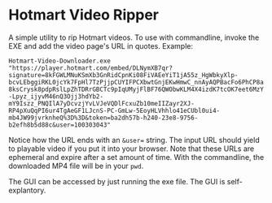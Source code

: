 # Hotmart Video Ripper  
  
A simple utility to rip Hotmart videos. To use with commandline, invoke the EXE and add the video page's URL in quotes. Example:
    
`Hotmart-Video-Downloader.exe "https://player.hotmart.com/embed/DLNymXB7qr?signature=8kFGWLMNuKSmXb3GnRidCpnKi08FiVAEeYiT1jA55z_HgWbkyXlp-bcvLEbggiRKL0jcYk7FpHl7TzPjjpCUYIFPCXbwtGnjEKwHmwC_nnAyAQPBacFo6PhCP8a8ksCrysk8pdpRslLpZhTDRrGBCTc9pIqUMyjFlBF76QWObwKLM4X4izdK7tcOK7eet6MzY-Lpyz_ijyvM46nQ3Ojj3hdYb2-mY9Iszz_PNQIlA7yDcvzjYvLVJeVQDlFcxuZb10meIIZayr2XJ-RP4pXuQqPI6ur4TgAeGF1LJcnS-PC-GmLw-5EoyHLVhhlo41eCUbl0ui4-mb4JW99jvrknheQ%3D%3D&token=ba2dh57b-h240-23e8-9756-b2efh8b5d88c&user=100303043"`  
  
Notice how the URL ends with an `&user=` string. The input URL should yield to playable video if you put it into your browser. Note that these URLs are ephemeral and expire after a set amount of time. With the commandline, the downloaded MP4 file will be in your `pwd`.  
  
The GUI can be accessed by just running the exe file. The GUI is self-explantory.  
